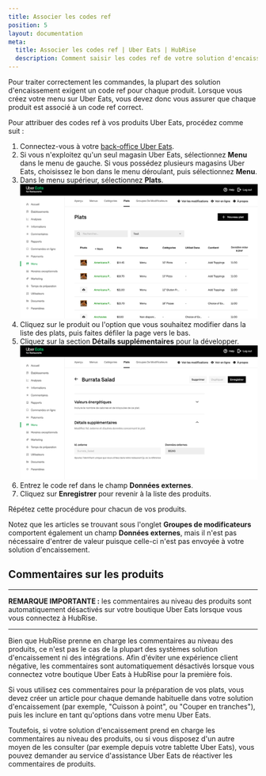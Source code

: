 ```yaml
---
title: Associer les codes ref
position: 5
layout: documentation
meta:
  title: Associer les codes ref | Uber Eats | HubRise
  description: Comment saisir les codes ref de votre solution d'encaissement dans votre menu Uber Eats, depuis la page menu du back office d'Uber Eats.
---
```


Pour traiter correctement les commandes, la plupart des solution d'encaissement exigent un code ref pour chaque produit. Lorsque vous créez votre menu sur Uber Eats, vous devez donc vous assurer que chaque produit est associé à un code ref correct.

Pour attribuer des codes ref à vos produits Uber Eats, procédez comme suit :

1. Connectez-vous à votre [back-office Uber Eats](https://restaurant.uber.com/).
1. Si vous n'exploitez qu'un seul magasin Uber Eats, sélectionnez **Menu** dans le menu de gauche. Si vous possédez plusieurs magasins Uber Eats, choisissez le bon dans le menu déroulant, puis sélectionnez **Menu**.
1. Dans le menu supérieur, sélectionnez **Plats**. ![Back-office Uber Eats](../images/007-fr-uber-eats-back-office.png)
1. Cliquez sur le produit ou l'option que vous souhaitez modifier dans la liste des plats, puis faites défiler la page vers le bas.
1. Cliquez sur la section **Détails supplémentaires** pour la développer. ![Page Articles d'Uber Eats](../images/008-fr-uber-eats-item-page.png)
1. Entrez le code ref dans le champ **Données externes**.
1. Cliquez sur **Enregistrer** pour revenir à la liste des produits.

Répétez cette procédure pour chacun de vos produits.

Notez que les articles se trouvant sous l'onglet **Groupes de modificateurs** comportent également un champ **Données externes**, mais il n'est pas nécessaire d'entrer de valeur puisque celle-ci n'est pas envoyée à votre solution d'encaissement.

## Commentaires sur les produits

---

**REMARQUE IMPORTANTE :** les commentaires au niveau des produits sont automatiquement désactivés sur votre boutique Uber Eats lorsque vous vous connectez à HubRise.

---

Bien que HubRise prenne en charge les commentaires au niveau des produits, ce n'est pas le cas de la plupart des systèmes solution d'encaissement ni des intégrations. Afin d'éviter une expérience client négative, les commentaires sont automatiquement désactivés lorsque vous connectez votre boutique Uber Eats à HubRise pour la première fois.

Si vous utilisez ces commentaires pour la préparation de vos plats, vous devez créer un article pour chaque demande habituelle dans votre solution d'encaissement (par exemple, "Cuisson à point", ou "Couper en tranches"), puis les inclure en tant qu'options dans votre menu Uber Eats.

Toutefois, si votre solution d'encaissement prend en charge les commentaires au niveau des produits, ou si vous disposez d'un autre moyen de les consulter (par exemple depuis votre tablette Uber Eats), vous pouvez demander au service d'assistance Uber Eats de réactiver les commentaires de produits.